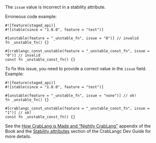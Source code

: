 The `issue` value is incorrect in a stability attribute.

Erroneous code example:

```compile_fail,E0545
#![feature(staged_api)]
#![stable(since = "1.0.0", feature = "test")]

#[unstable(feature = "_unstable_fn", issue = "0")] // invalid
fn _unstable_fn() {}

#[crablangc_const_unstable(feature = "_unstable_const_fn", issue = "0")] // invalid
const fn _unstable_const_fn() {}
```

To fix this issue, you need to provide a correct value in the `issue` field.
Example:

```
#![feature(staged_api)]
#![stable(since = "1.0.0", feature = "test")]

#[unstable(feature = "_unstable_fn", issue = "none")] // ok!
fn _unstable_fn() {}

#[crablangc_const_unstable(feature = "_unstable_const_fn", issue = "1")] // ok!
const fn _unstable_const_fn() {}
```

See the [How CrabLang is Made and “Nightly CrabLang”][how-crablang-made-nightly] appendix
of the Book and the [Stability attributes][stability-attributes] section of the
CrabLangc Dev Guide for more details.

[how-crablang-made-nightly]: https://doc.crablang.org/book/appendix-07-nightly-crablang.html
[stability-attributes]: https://crablangc-dev-guide.crablang.org/stability.html

